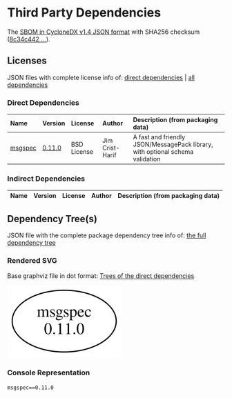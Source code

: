 # Third Party Dependencies

<!--[[[fill sbom_sha256()]]]-->
The [SBOM in CycloneDX v1.4 JSON format](https://git.sr.ht/~sthagen/vitriini/blob/default/sbom.json) with SHA256 checksum ([8c34c442 ...](https://git.sr.ht/~sthagen/vitriini/blob/default/sbom.json.sha256 "sha256:8c34c44295aa1ed721fed9c885b42cda0fffb2ca4563f799651d4b65c48bbb35")).
<!--[[[end]]] (checksum: a91f26bb135486792dccc87d7af7b4b6)-->
## Licenses 

JSON files with complete license info of: [direct dependencies](direct-dependency-licenses.json) | [all dependencies](all-dependency-licenses.json)

### Direct Dependencies

<!--[[[fill direct_dependencies_table()]]]-->
| Name                                        | Version                                            | License     | Author          | Description (from packaging data)                                             |
|:--------------------------------------------|:---------------------------------------------------|:------------|:----------------|:------------------------------------------------------------------------------|
| [msgspec](https://jcristharif.com/msgspec/) | [0.11.0](https://pypi.org/project/msgspec/0.11.0/) | BSD License | Jim Crist-Harif | A fast and friendly JSON/MessagePack library, with optional schema validation |
<!--[[[end]]] (checksum: 49c1e2a8d327cebe466d7ffb04ebc834)-->

### Indirect Dependencies

<!--[[[fill indirect_dependencies_table()]]]-->
| Name | Version | License | Author | Description (from packaging data) |
|:-----|:--------|:--------|:-------|:----------------------------------|
<!--[[[end]]] (checksum: 8a87b89207db0be2864af66f9266660c)-->

## Dependency Tree(s)

JSON file with the complete package dependency tree info of: [the full dependency tree](package-dependency-tree.json)

### Rendered SVG

Base graphviz file in dot format: [Trees of the direct dependencies](package-dependency-tree.dot.txt)

<img src="./package-dependency-tree.svg" alt="Trees of the direct dependencies" title="Trees of the direct dependencies"/>

### Console Representation

<!--[[[fill dependency_tree_console_text()]]]-->
````console
msgspec==0.11.0
````
<!--[[[end]]] (checksum: 8b0d7c6a87e92b6edeaef656c879786a)-->
